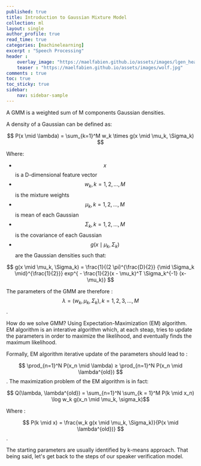```yaml
---
published: true
title: Introduction to Gaussian Mixture Model
collection: ml
layout: single
author_profile: true
read_time: true
categories: [machinelearning]
excerpt : "Speech Processing"
header :
    overlay_image: "https://maelfabien.github.io/assets/images/lgen_head.png"
    teaser : "https://maelfabien.github.io/assets/images/wolf.jpg"
comments : true
toc: true
toc_sticky: true
sidebar:
    nav: sidebar-sample
---
```


<script type="text/javascript" async
src="https://cdn.mathjax.org/mathjax/latest/MathJax.js?config=TeX-MML-AM_CHTML">
</script>

A GMM is a weighted sum of M components Gaussian densities.

A density of a Gaussian can be defined as:

$$ P(x \mid \lambda) = \sum_{k=1}^M w_k \times g(x \mid \mu_k, \Sigma_k) $$

Where:
- $$ x $$ is a D-dimensional feature vector
- $$ w_k, k = 1, 2, ..., M $$ is the mixture weights
- $$ \mu_k, k = 1, 2, ..., M $$ is mean of each Gaussian
- $$ \Sigma_k, k = 1, 2, ..., M $$ is the covariance of each Gaussian
- $$ g(x \mid \mu_k, \Sigma_k) $$ are the Gaussian densities such that:

$$ g(x \mid \mu_k, \Sigma_k) = \frac{1}{(2 \pi)^{\frac{D}{2}} {\mid \Sigma_k \mid}^{\frac{1}{2}}} exp^{ - \frac{1}{2}(x - \mu_k)^T \Sigma_k^{-1} (x-\mu_k)} $$

The parameters of the GMM are therefore : $$ \lambda = (w_k, \mu_k, \Sigma_k), k = 1, 2, 3, ..., M $$.

How do we solve GMM? Using Expectation-Maximization (EM) algorithm. EM algorithm is an interative algorithm which, at each steap, tries to update the parameters in order to maximize the likelihood, and eventually finds the maximum likelihood.

Formally, EM algorithm iterative update of the parameters should lead to :

$$ \prod_{n=1}^N P(x_n \mid \lambda) ≥ \prod_{n=1}^N P(x_n \mid \lambda^{old}) $$. The maximization problem of the EM algorithm is in fact:

$$ Q(\lambda, \lambda^{old}) = \sum_{n=1}^N \sum_{k = 1}^M P(k \mid x_n) \log w_k g(x_n \mid \mu_k, \sigma_k)$$

Where :

$$ P(k \mid x) = \frac{w_k g(x \mid \mu_k, \Sigma_k)}{P(x \mid \lambda^{old})} $$.

The starting parameters are usually identified by k-means approach. That being said, let's get back to the steps of our speaker verification model.